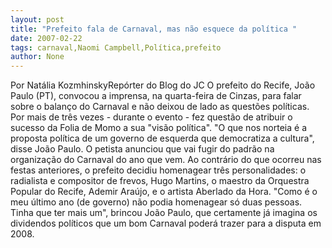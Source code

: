 ```yaml
---
layout: post
title: "Prefeito fala de Carnaval, mas não esquece da política "
date: 2007-02-22
tags: carnaval,Naomi Campbell,Política,prefeito
author: None
---
```

Por Natália KozmhinskyRepórter do Blog do JC 
O prefeito do Recife, João Paulo (PT), convocou a imprensa, na quarta-feira de Cinzas, para falar sobre o balanço do Carnaval e não deixou de lado as questões políticas. 
Por mais de três vezes - durante o evento - fez questão de atribuir o sucesso da Folia de Momo a sua \"visão política\". 
\"O que nos norteia é a proposta política de um governo de esquerda que democratiza a cultura\", disse João Paulo. 
O petista anunciou que vai&nbsp;fugir do padrão na organização do Carnaval do ano que vem. 
Ao contrário do que ocorreu nas festas anteriores, o prefeito decidiu homenagear três personalidades: o radialista e compositor de frevos, Hugo Martins, o maestro da Orquestra Popular do Recife, Ademir Araújo, e o artista Aberlado da Hora. 
\"Como é o meu último ano (de governo) não podia homenagear só duas pessoas. Tinha que ter mais um\", brincou João Paulo, que certamente já imagina os dividendos políticos que um bom Carnaval poderá trazer para a disputa em 2008.  
